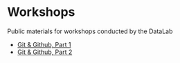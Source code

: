 # Workshops
Public materials for workshops conducted by the DataLab

- [Git & Github, Part 1](https://cdn.rawgit.com/SSW-DataLab/Workshops/3d6e0e23986c2ddb2a4621b848b1c9d28a94dace/Git_and_Github/part1.html)
- [Git & Github, Part 2](https://cdn.rawgit.com/SSW-DataLab/Workshops/23757090d8195308761f9ff0bfaf27be3f38e476/Git_and_Github/part-2/part2.html)
